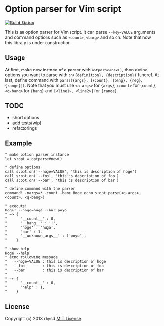 Option parser for Vim script
============================

[![Build Status](https://travis-ci.org/rhysd/vim-optparse.png?branch=master)](https://travis-ci.org/rhysd/vim-optparse)

This is an option parser for Vim script. It can parse `--key=VALUE` arguments and command options such as `<count>`, `<bang>` and so on.
Note that now this library is under construction.

## Usage

At first, make new instnce of a parser with `optparse#new()`, then define options you want to parse with `on({definition}, {description})` funcref.  At last, define command with `parse({args}, [{count}, {bang}, {reg}, {range}])`.  Note that you must use `<a-args>` for `{args}`, `<count>` for `{count}`, `<q-bang>` for `{bang}` and `[<line1>, <line2>]` for `{range}`.

## TODO

- short options
- add tests(wip)
- refactorings

## Example

```vim
" make option parser instance
let s:opt = optparse#new()

" define options
call s:opt.on('--hoge=VALUE', 'this is description of hoge')
call s:opt.on('--foo', 'this is description of foo')
call s:opt.on('--bar', 'this is description of bar')

" define command with the parser
command! -nargs=* -count -bang Hoge echo s:opt.parse(<q-args>, <count>, <q-bang>)

" execute!
Hoge! --hoge=huga --bar poyo
" => {
"      '__count__' : 0,
"      '__bang__' : '!',
"      'hoge' : 'huga',
"      'bar' : 1,
"      '__unknown_args__' : ['poyo'],
"    }

" show help
Hoge --help
" echo following message
"   --hoge=VALUE : this is description of hoge
"   --foo        : this is description of foo
"   --bar        : this is description of bar
"
" => {
"      '__count__' : 0,
"      'help' : 1,
"    }
```

## License

Copyright (c) 2013 rhysd [MIT License](http://opensource.org/licenses/MIT).
